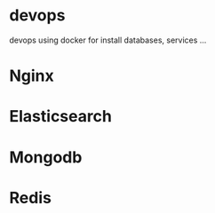 # devops
devops using docker for install databases, services ...
# Nginx
# Elasticsearch
# Mongodb
# Redis
